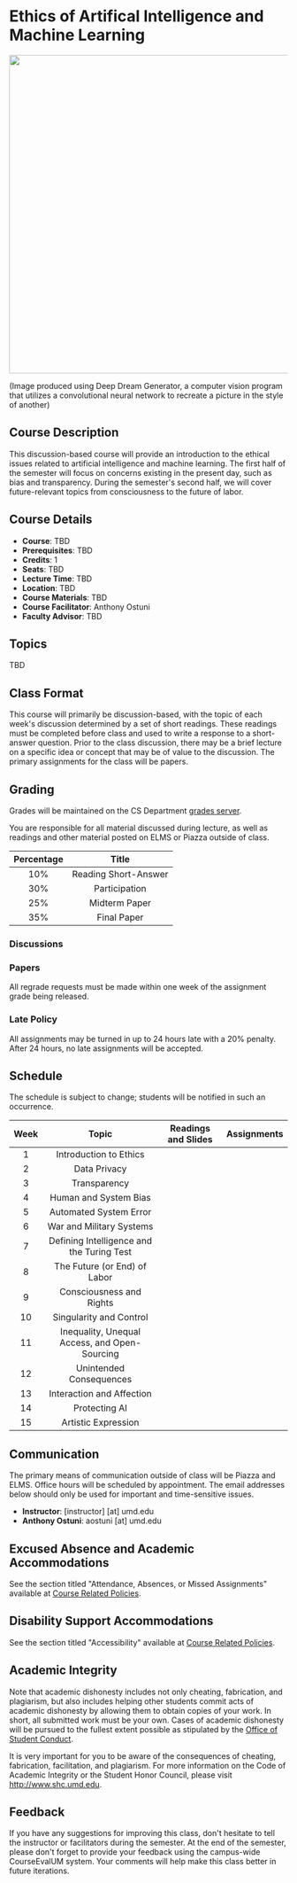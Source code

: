 # Ethics of Artifical Intelligence and Machine Learning
<p align="center">
  <img width="610" height="575" src="https://q4j2g5j9.stackpathcdn.com/ddg-dream/aec9389a1dfd7f1a5601ae5c1bd4f54d99aca38a.jpg">
</p>


(Image produced using Deep Dream Generator, a computer vision program that utilizes a convolutional neural network to recreate a picture in the style of another)

## Course Description
This discussion-based course will provide an introduction to the ethical issues related to artificial intelligence and machine learning. The first half of the semester will focus on concerns existing in the present day, such as bias and transparency. During the semester's second half, we will cover future-relevant topics from consciousness to the future of labor.

## Course Details
- **Course**: TBD
- **Prerequisites**: TBD
- **Credits**: 1
- **Seats**: TBD
- **Lecture Time**: TBD
- **Location**: TBD
- **Course Materials**: TBD
- **Course Facilitator**: Anthony Ostuni
- **Faculty Advisor**: TBD

## Topics
TBD

## Class Format
This course will primarily be discussion-based, with the topic of each week's discussion determined by a set of short readings. These readings must be completed before class and used to write a response to a short-answer question. Prior to the class discussion, there may be a brief lecture on a specific idea or concept that may be of value to the discussion. The primary assignments for the class will be papers.


## Grading
Grades will be maintained on the CS Department [grades server](https://grades.cs.umd.edu/).

You are responsible for all material discussed during lecture, as well as readings and 
other material posted on ELMS or Piazza outside of class.

| Percentage | Title 
|:----:|:----:|
| 10% | Reading Short-Answer  
| 30% | Participation 
| 25% | Midterm Paper
| 35% | Final Paper

### Discussions 

### Papers

All regrade requests must be made within one week of the assignment grade being released.

### Late Policy
All assignments may be turned in up to 24 hours late with a 20% penalty. 
After 24 hours, no late assignments will be accepted.

## Schedule
The schedule is subject to change; students will be notified in such an
occurrence. 

| Week | Topic | Readings and Slides | Assignments |
|:----:|:----:|:----:|:----:|
| 1 | Introduction to Ethics | | |
| 2 | Data Privacy | | |
| 3 | Transparency | | |
| 4 | Human and System Bias | | |
| 5 | Automated System Error | | |
| 6 | War and Military Systems | | |
| 7 | Defining Intelligence and the Turing Test | | |
| 8 | The Future (or End) of Labor | | |
| 9 | Consciousness and Rights | | |
| 10| Singularity and Control | | |
| 11| Inequality, Unequal Access, and Open-Sourcing | | |
| 12| Unintended Consequences | | |
| 13| Interaction and Affection | | |
| 14| Protecting AI | | |
| 15| Artistic Expression | | |


## Communication
The primary means of communication outside of class will be Piazza and ELMS. Office hours will be scheduled by appointment. The email addresses below should only be used for important and time-sensitive issues.
- **Instructor**: [instructor] [at] umd.edu
- **Anthony Ostuni**: aostuni [at] umd.edu

## Excused Absence and Academic Accommodations
See the section titled "Attendance, Absences, or Missed Assignments" available at [Course Related Policies](http://www.ugst.umd.edu/courserelatedpolicies.html).

## Disability Support Accommodations
See the section titled "Accessibility" available at [Course Related Policies](http://www.ugst.umd.edu/courserelatedpolicies.html).


## Academic Integrity
Note that academic dishonesty includes not only cheating, fabrication, and
plagiarism, but also includes helping other students commit acts of academic dishonesty by allowing them to obtain copies of your work. In short, all submitted work must be your own. Cases of academic dishonesty will be pursued to the fullest extent possible as stipulated by the
[Office of Student Conduct](http://osc.umd.edu/OSC/Default.aspx).

It is very important for you to be aware of the consequences of cheating,
fabrication, facilitation, and plagiarism. For more information on the Code of Academic Integrity or the Student Honor Council, please visit
http://www.shc.umd.edu.

## Feedback
If you have any suggestions for improving this class, don't hesitate to tell the instructor or facilitators during the semester. At the end of the semester, please don't forget to provide your feedback using the campus-wide CourseEvalUM system. Your comments will help make this class better in future iterations.

